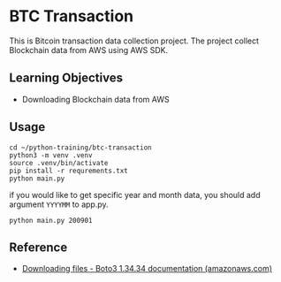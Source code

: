 # BTC Transaction

This is Bitcoin transaction data collection project. The project collect Blockchain data from AWS using AWS SDK.

## Learning Objectives

* Downloading Blockchain data from AWS

## Usage

```
cd ~/python-training/btc-transaction
python3 -m venv .venv
source .venv/bin/activate
pip install -r requrements.txt
python main.py
```

if you would like to get specific year and month data, you should add argument `YYYYMM` to app.py.
```
python main.py 200901
```

## Reference
* [Downloading files - Boto3 1.34.34 documentation (amazonaws.com)](https://boto3.amazonaws.com/v1/documentation/api/latest/guide/s3-example-download-file.html)
